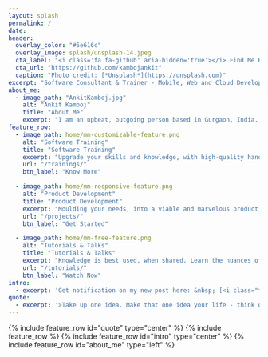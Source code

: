 ```yaml
---
layout: splash
permalink: /
date:
header:
  overlay_color: "#5e616c"
  overlay_image: splash/unsplash-14.jpeg
  cta_label: "<i class='fa fa-github' aria-hidden='true'></i> Find Me Here"
  cta_url: "https://github.com/kambojankit"
  caption: "Photo credit: [*Unsplash*](https://unsplash.com)"
excerpt: "Software Consultant & Trainer - Mobile, Web and Cloud Development<br /> <small><i class='fa fa-fw fa-map-marker' aria-hidden='true'></i> Gurgaon, India</small><br /><br />"
about_me:
  - image_path: "AnkitKamboj.jpg"
    alt: "Ankit Kamboj"
    title: "About Me"
    excerpt: "I am an upbeat, outgoing person based in Gurgaon, India. In my free time I play or be with friends & family. <br />I have a passion for teaching which started during my secondary school days, as part time, Maths and Science trainer.<br />I have always been fascinated by technology, and there was never a second thought about what I wanted to be in my life.<br /> In the autumn of 2007, during my first year of college in Chandigarh, my love for programming started and has grown ever since. After graduating I began working full time as a Software Engineer, with Sears Holdings, India. While I still enjoyed it, for the most part, I felt like something was missing.<br />That's when I realized my appetite for teaching has grown, and I upgraded myself into training people on different languages and technologies.<br />I now work as a full time Software Consultant and Trainer."
feature_row:
  - image_path: home/mm-customizable-feature.png
    alt: "Software Training"
    title: "Software Training"
    excerpt: "Upgrade your skills and knowledge, with high-quality hands-on training, available online and offline"
    url: "/trainings/"
    btn_label: "Know More"

  - image_path: home/mm-responsive-feature.png
    alt: "Product Development"
    title: "Product Development"
    excerpt: "Moulding your needs, into a viable and marvelous product, with admirable precision, quality and passion"
    url: "/projects/"
    btn_label: "Get Started"

  - image_path: home/mm-free-feature.png
    alt: "Tutorials & Talks"
    title: "Tutorials & Talks"
    excerpt: "Knowledge is best used, when shared. Learn the nuances of software world, from its design to development"
    url: "/tutorials/"
    btn_label: "Watch Now"
intro:
  - excerpt: 'Get notification on my new post here: &nbsp; [<i class="fa fa-twitter"></i> @kambojankie](https://twitter.com/kambojankie){: .btn .btn--twitter}'
quote:
  - excerpt: '>Take up one idea. Make that one idea your life - think of it, dream of it, live on that idea. Let the brain, muscles, nerves, every part of your body, be full of that idea, and just leave every other idea alone. This is the way to success. <br />- [Swami Vivekananda](https://en.wikipedia.org/wiki/Swami_Vivekananda)'
---
```

{% include feature_row id="quote" type="center" %}
{% include feature_row %}
{% include feature_row id="intro" type="center" %}
{% include feature_row id="about_me" type="left" %}

